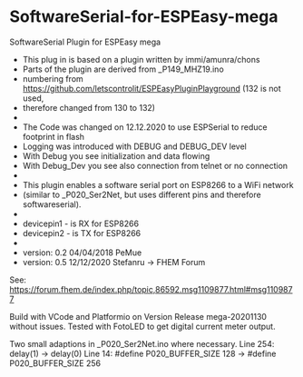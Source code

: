 # SoftwareSerial-for-ESPEasy-mega
SoftwareSerial Plugin for ESPEasy mega

 * This plug in is based on a plugin written by immi/amunra/chons
 * Parts of the plugin are derived from _P149_MHZ19.ino
 * numbering from https://github.com/letscontrolit/ESPEasyPluginPlayground (132 is not used,
 * therefore changed from 130 to 132)
 *
 * The Code was changed on 12.12.2020 to use ESPSerial to reduce footprint in flash
 * Logging was introduced with DEBUG and DEBUG_DEV level
 * With Debug you see initialization and data flowing
 * With Debug_Dev you see also connection from telnet or no connection
 * 
 * This plugin enables a software serial port on ESP8266 to a WiFi network 
 * (similar to _P020_Ser2Net, but uses different pins and therefore softwareserial).
 *
 * devicepin1 - is RX for ESP8266
 * devicepin2 - is TX for ESP8266
 *
 * version: 0.2 04/04/2018 PeMue
 * version: 0.5 12/12/2020 Stefanru -> FHEM Forum
 
 See: https://forum.fhem.de/index.php/topic,86592.msg1109877.html#msg1109877
 
 Build with VCode and Platformio on Version Release mega-20201130 without issues.
 Tested with FotoLED to get digital current meter output.
 
 Two small adaptions in _P020_Ser2Net.ino where necessary.
 Line 254: delay(1) -> delay(0)
 Line 14: #define P020_BUFFER_SIZE 128 -> #define P020_BUFFER_SIZE 256

